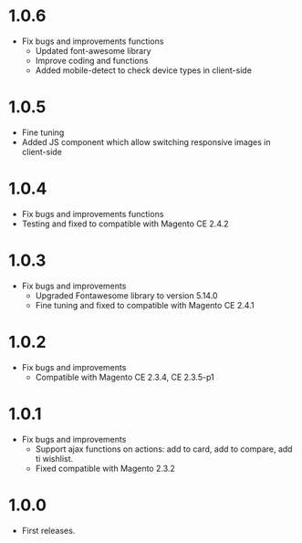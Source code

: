 1.0.6
=====
* Fix bugs and improvements functions
    * Updated font-awesome library
    * Improve coding and functions
    * Added mobile-detect to check device types in client-side

1.0.5
=====
* Fine tuning
* Added JS component which allow switching responsive images in client-side 

1.0.4
=====
* Fix bugs and improvements functions
* Testing and fixed to compatible with Magento CE 2.4.2
    
1.0.3
=====
* Fix bugs and improvements
    + Upgraded Fontawesome library to version 5.14.0 
    + Fine tuning and fixed to compatible with Magento CE 2.4.1
    
1.0.2
=====
* Fix bugs and improvements
    + Compatible with Magento CE 2.3.4, CE 2.3.5-p1
    
1.0.1
=====
* Fix bugs and improvements
    + Support ajax functions on actions: add to card, add to compare, add ti wishlist.
    + Fixed compatible with Magento 2.3.2

1.0.0
=====
* First releases.    
    
